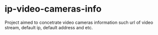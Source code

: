 # ip-video-cameras-info
Project aimed to concetrate video cameras information such url of video stream, default ip, default address and etc.
